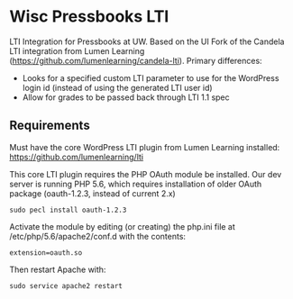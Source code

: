 # Wisc Pressbooks LTI

LTI Integration for Pressbooks at UW. Based on the UI Fork of the Candela LTI integration from Lumen Learning (https://github.com/lumenlearning/candela-lti). 
Primary differences:

- Looks for a specified custom LTI parameter to use for the WordPress login id (instead of using the generated LTI user id)
- Allow for grades to be passed back through LTI 1.1 spec


## Requirements

Must have the core WordPress LTI plugin from Lumen Learning installed: https://github.com/lumenlearning/lti

This core LTI plugin requires the PHP OAuth module be installed. Our dev server is running PHP 5.6, which requires installation of older OAuth package (oauth-1.2.3, instead of current 2.x)

	sudo pecl install oauth-1.2.3

Activate the module by editing (or creating) the php.ini file at /etc/php/5.6/apache2/conf.d with the contents: 

	extension=oauth.so

Then restart Apache with:

	sudo service apache2 restart

